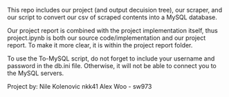 This repo includes our project (and output decuision tree), our scraper, and our script to convert our csv of scraped contents into a MySQL database.

Our project report is combined with the project implementation itself, thus project.ipynb is both our source code/implementation and our project report. To make it more clear, it is within the project report folder.

To use the To-MySQL script, do not forget to include your username and password in the db.ini file. Otherwise, it will not be able to connect you to the MySQL servers.

Project by:
Nile Kolenovic nkk41
Alex Woo - sw973
